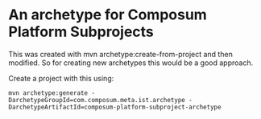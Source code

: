 # An archetype for Composum Platform Subprojects

This was created with mvn archetype:create-from-project and then modified. So for creating new archetypes this
would be a good approach.

Create a project with this using:

    mvn archetype:generate -DarchetypeGroupId=com.composum.meta.ist.archetype -DarchetypeArtifactId=composum-platform-subproject-archetype
